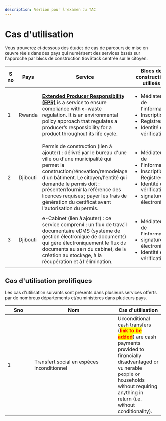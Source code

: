 ```yaml
---
description: Version pour l'examen du TAC
---
```


# Cas d'utilisation

Vous trouverez ci-dessous des études de cas de parcours de mise en œuvre réels dans des pays qui numérisent des services basés sur l'approche par blocs de construction GovStack centrée sur le citoyen.

<table><thead><tr><th width="92">S no</th><th>Pays</th><th>Service</th><th>Blocs de construction utilisés</th></tr></thead><tbody><tr><td>1</td><td>Rwanda</td><td><a href="https://govstack.gitbook.io/implementation-playbook/govstack-implementation-playbook/service-design-and-delivery/use-cases-implementations/rwanda"><strong>Extended Producer Responsibility (EPR)</strong></a> is a service to ensure compliance with e-waste regulation. It is an environmental policy approach that regulates a producer’s responsibility for a product throughout its life cycle.</td><td><ul><li>Médiateur de l'information </li><li>Inscription </li><li>Registres </li><li>Identité et vérification</li></ul></td></tr><tr><td>2</td><td>Djibouti</td><td>Permis de construction (lien à ajouter) : délivré par le bureau d'une ville ou d'une municipalité qui permet la construction/rénovation/remodelage d'un bâtiment. Le citoyen/l'entité qui demande le permis doit : présenter/fournir la référence des licences requises ; payer les frais de génération du certificat avant l'autorisation du permis.</td><td><ul><li>Médiateur de </li><li>l'information </li><li>Inscription Registres </li><li>Identité et vérification </li><li>signature électronique</li></ul></td></tr><tr><td>3</td><td>Djibouti</td><td>e-Cabinet (lien à ajouter) : ce service comprend : un flux de travail documentaire eDMS (système de gestion électronique de documents) qui gère électroniquement le flux de documents au sein du cabinet, de la création au stockage, à la récupération et à l'élimination.</td><td><ul><li>Médiateur de l'information</li><li>signature électronique </li><li>Identité et vérification</li></ul></td></tr></tbody></table>

## Cas d'utilisation prolifiques

Les cas d'utilisation suivants sont présents dans plusieurs services offerts par de nombreux départements et/ou ministères dans plusieurs pays.

<table><thead><tr><th width="70.33333333333331">Sno</th><th width="254">Nom</th><th>Cas d'utilisation</th></tr></thead><tbody><tr><td>1</td><td>Transfert social en espèces inconditionnel</td><td>Unconditional cash transfers (<mark style="color:red;"><strong>link to be added</strong></mark>) are cash payments provided to financially disadvantaged or vulnerable people or households without requiring anything in return (i.e. without conditionality).</td></tr></tbody></table>
